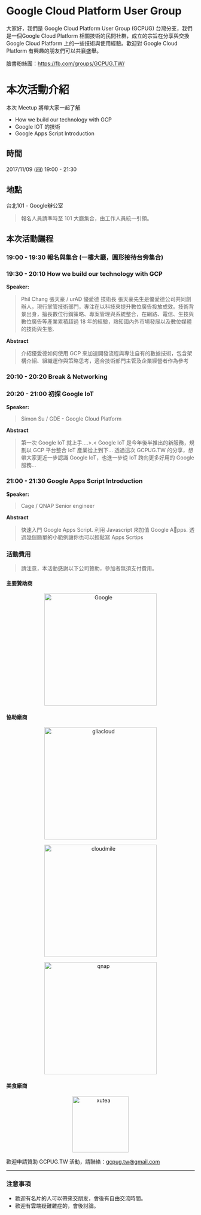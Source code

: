 # Google Cloud Platform User Group

大家好，我們是 Google Cloud Platform User Group (GCPUG) 台灣分支，我們是一個Google Cloud Platform 相關技術的民間社群，成立的宗旨在分享與交換 Google Cloud Platform 上的一些技術與使用經驗。歡迎對 Google Cloud Platform 有興趣的朋友們可以共襄盛舉。

臉書粉絲團：https://fb.com/groups/GCPUG.TW/

# 本次活動介紹

本次 Meetup 將帶大家一起了解 

- How we build our technology with GCP 
- Google IOT 的技術
- Google Apps Script Introduction

## 時間

2017/11/09 (四) 19:00 - 21:30

## 地點

台北101 - Google辦公室
> 報名人員請準時至 101 大廳集合，由工作人員統一引領。

## 本次活動議程

### 19:00 - 19:30 報名與集合 (一樓大廳，圓形接待台旁集合)

### 19:30 - 20:10 How we build our technology with GCP

**Speaker:**
> Phil Chang 張天豪 / urAD 優愛德 技術長
> 張天豪先生是優愛德公司共同創辦人，現行掌管技術部門，專注在以科技來提升數位廣告投放成效。技術背景出身，擅長數位行銷策略、專案管理與系統整合，在網路、電信、生技與數位廣告等產業累積超過 18 年的經驗，熟知國內外市場發展以及數位媒體的技術與生態.

**Abstract**
> 介紹優愛德如何使用 GCP 來加速開發流程與專注自有的數據技術，包含架構介紹、組織運作與策略思考，適合技術部門主管及企業經營者作為參考

### 20:10 - 20:20 Break & Networking


### 20:20 - 21:00 初探 Google IoT

**Speaker:**
> Simon Su / GDE - Google Cloud Platform

**Abstract**
> 第一次 Google IoT 就上手....>.< Google IoT 是今年後半推出的新服務，規劃以 GCP 平台整合 IoT 產業從上到下... 透過這次 GCPUG.TW 的分享，想帶大家更近一步認識 Google IoT，也進一步從 IoT 跨向更多好用的 Google 服務...

### 21:00 - 21:30 Google Apps Script Introduction

**Speaker:**
> Cage / QNAP Senior engineer

**Abstract**
> 快速入門 Google Apps Script. 利用 Javascript 來加值 Google Apps. 透過幾個簡單的小範例讓你也可以輕鬆寫 Apps Scrtips

### 活動費用

> 請注意，本活動感謝以下公司贊助，參加者無須支付費用。

#### 主要贊助商

<p style="text-align: center;"><img alt="Google" src="https://storage.googleapis.com/gcs.gcpug.tw/sponsor-logo/google.png" style="width: 300px;"></p>


#### 協助廠商

<p style="text-align: center;"><img alt="gliacloud" src="https://storage.googleapis.com/gcs.gcpug.tw/sponsor-logo/gliacloud.jpg" style="width: 300px;"></p>

<p style="text-align: center;"><img alt="cloudmile" src="https://storage.googleapis.com/gcs.gcpug.tw/sponsor-logo/cloudmile.jpg" style="width: 300px;"></p>

<p style="text-align: center;"><img alt="qnap" src="https://storage.googleapis.com/gcs.gcpug.tw/sponsor-logo/qnap.png" style="width: 300px;"></p>

#### 美食廠商

<p style="text-align: center;"><img alt="xutea" src="https://storage.googleapis.com/gcs.gcpug.tw/sponsor-logo/_xutea.jpg" style="width: 150px;"></p>

歡迎申請贊助 GCPUG.TW 活動，請聯絡：gcpug.tw@gmail.com
<hr>

### 注意事項
- 歡迎有名片的人可以帶來交朋友，會後有自由交流時間。
- 歡迎有雲端疑難雜症的，會後討論。
